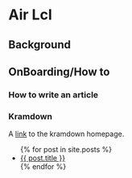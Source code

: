 # Air Lcl

## Background

## OnBoarding/How to 
### How to write an article
### Kramdown
A [link](http://kramdown.gettalong.org)
to the kramdown homepage.

<ul>
  {% for post in site.posts %}
    <li>
      <a href="{{ post.url }}">{{ post.title }}</a>
    </li>
  {% endfor %}
</ul>
